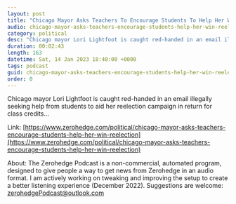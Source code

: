 ```yaml
---
layout: post
title: "Chicago Mayor Asks Teachers To Encourage Students To Help Her Win Reelection"
audio: chicago-mayor-asks-teachers-encourage-students-help-her-win-reelection-0
category: political
desc: "Chicago mayor Lori Lightfoot is caught red-handed in an email illegally seeking help from students to aid her reelection campaign in return for class credits..."
duration: 00:02:43
length: 163
datetime: Sat, 14 Jan 2023 18:40:00 +0000
tags: podcast
guid: chicago-mayor-asks-teachers-encourage-students-help-her-win-reelection-0
order: 0
---
```

Chicago mayor Lori Lightfoot is caught red-handed in an email illegally seeking help from students to aid her reelection campaign in return for class credits...

Link: [https://www.zerohedge.com/political/chicago-mayor-asks-teachers-encourage-students-help-her-win-reelection](https://www.zerohedge.com/political/chicago-mayor-asks-teachers-encourage-students-help-her-win-reelection)

About: The Zerohedge Podcast is a non-commercial, automated program, designed to give people a way to get news from Zerohedge in an audio format.  I am actively working on tweaking and improving the setup to create a better listening experience (December 2022).  Suggestions are welcome: [zerohedgePodcast@outlook.com](mailto:zerohedgePodcast@outlook.com)
